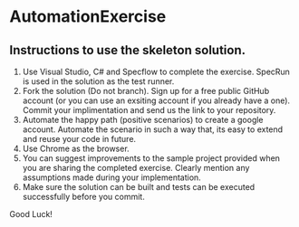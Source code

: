# AutomationExercise

## Instructions to use the skeleton solution.

1. Use Visual Studio, C# and Specflow to complete the exercise. SpecRun is used in the solution as the test runner.
2. Fork the solution (Do not branch). Sign up for a free public GitHub account (or you can use an exsiting account if you already have a one). Commit your implimentation and send us the link to your repository.
3. Automate the happy path (positive scenarios) to create a google account. Automate the scenario in such a way that, its easy to extend and reuse your code in future.
4. Use Chrome as the browser. 
5. You can suggest improvements to the sample project provided when you are sharing the completed exercise. Clearly mention any assumptions made during your implementation.
6. Make sure the solution can be built and tests can be executed successfully before you commit.

Good Luck!